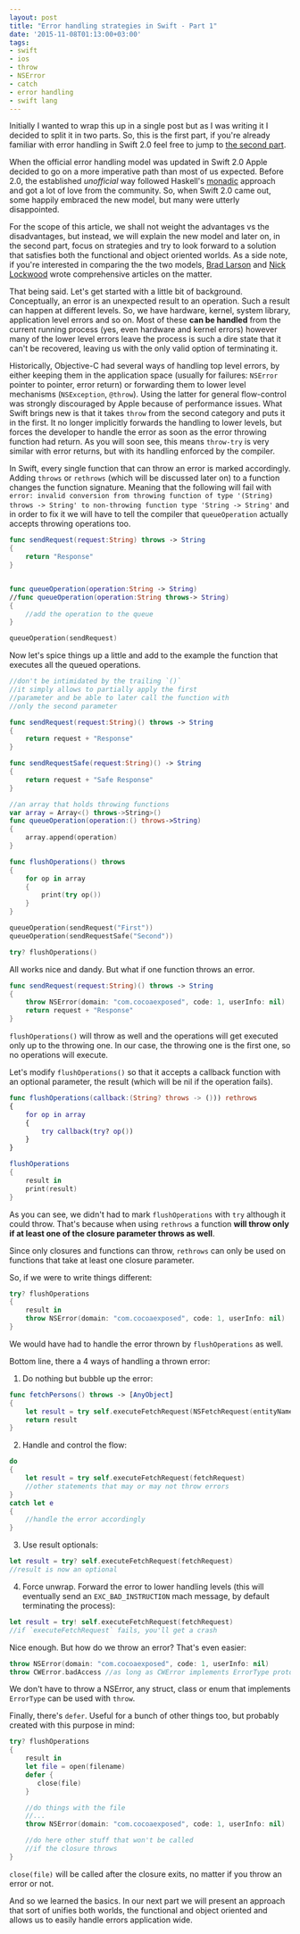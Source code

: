```yaml
---
layout: post
title: "Error handling strategies in Swift - Part 1"
date: '2015-11-08T01:13:00+03:00'
tags:
- swift
- ios
- throw
- NSError
- catch
- error handling
- swift lang
---
```


Initially I wanted to wrap this up in a single post but as I was writing it I decided to split it in two parts. So, this is the first part, if you're already familiar with error handling in Swift 2.0 feel free to jump to [the second part](http://cocoaexposed.com/2015/error-handling-strategies-in-swift-part-2).

When the official error handling model was updated in Swift 2.0 Apple decided to go on a more imperative path than most of us expected. Before 2.0, the established *unofficial* way followed Haskell's [monadic](https://en.wikipedia.org/wiki/Monad_%28functional_programming%29) approach and got a lot of love from the community. So, when Swift 2.0 came out, some happily embraced the new model, but many were utterly disappointed.

For the scope of this article, we shall not weight the advantages vs the disadvantages, but instead, we will explain the new model and later on, in the second part, focus on strategies and try to look forward to a solution that satisfies both the functional and object oriented worlds. As a side note, if you're interested in comparing the the two models, [Brad Larson](http://www.sunsetlakesoftware.com/2015/06/12/swift-2-error-handling-practice) and [Nick Lockwood](https://gist.github.com/nicklockwood/21495c2015fd2dda56cf) wrote comprehensive articles on the matter.

That being said. Let's get started with a little bit of background. Conceptually, an error is an unexpected result to an operation. Such a result can happen at different levels. So, we have hardware, kernel, system library, application level errors and so on. Most of these **can be handled** from the current running process (yes, even hardware and kernel errors) however many of the lower level errors leave the process is such a dire state that it can't be recovered, leaving us with the only valid option of terminating it.

Historically, Objective-C had several ways of handling top level errors, by either keeping them in the application space (usually for failures: `NSError` pointer to pointer, error return) or forwarding them to lower level mechanisms (`NSException`, `@throw`). Using the latter for general flow-control was strongly discouraged by Apple because of performance issues. What Swift brings new is that it takes `throw` from the second category and puts it in the first. It no longer implicitly forwards the handling to lower levels, but forces the developer to handle the error as soon as the error throwing function had return. As you will soon see, this means `throw-try` is very similar with error returns, but with its handling enforced by the compiler.

In Swift, every single function that can throw an error is marked accordingly. Adding `throws` or `rethrows` (which will be discussed later on) to a function changes the function signature. Meaning that the following will fail with `error: invalid conversion from throwing function of type '(String) throws -> String' to non-throwing function type 'String -> String'` and in order to fix it we will have to tell the compiler that `queueOperation` actually accepts throwing operations too.

```swift
func sendRequest(request:String) throws -> String
{
    return "Response"
}


func queueOperation(operation:String -> String)
//func queueOperation(operation:String throws-> String)
{
    //add the operation to the queue
}

queueOperation(sendRequest)
```

Now let's spice things up a little and add to the example the function that executes all the queued operations.

```swift
//don't be intimidated by the trailing `()`
//it simply allows to partially apply the first
//parameter and be able to later call the function with
//only the second parameter

func sendRequest(request:String)() throws -> String
{
    return request + "Response"
}

func sendRequestSafe(request:String)() -> String
{
    return request + "Safe Response"
}

//an array that holds throwing functions
var array = Array<() throws->String>()
func queueOperation(operation:() throws->String)
{
    array.append(operation)
}

func flushOperations() throws
{
    for op in array
    {
        print(try op())
    }
}

queueOperation(sendRequest("First"))
queueOperation(sendRequestSafe("Second"))

try? flushOperations()
```

All works nice and dandy. But what if one function throws an error.

```swift
func sendRequest(request:String)() throws -> String
{
    throw NSError(domain: "com.cocoaexposed", code: 1, userInfo: nil)
    return request + "Response"
}
```

`flushOperations()` will throw as well and the operations will get executed only up to the throwing one. In our case, the throwing one is the first one, so no operations will execute.

Let's modify `flushOperations()` so that it accepts a callback function with an optional parameter, the result (which will be nil if the operation fails).


```swift
func flushOperations(callback:(String? throws -> ())) rethrows
{
    for op in array
    {
        try callback(try? op())
    }
}

flushOperations
{
    result in
    print(result)
}
```

As you can see, we didn't had to mark `flushOperations` with `try` although it could throw. That's because when using `rethrows` a function **will throw only if at least one of the closure parameter throws as well**.

Since only closures and functions can throw, `rethrows` can only be used on functions that take at least one closure parameter.

So, if we were to write things different:

```swift
try? flushOperations
{
    result in
    throw NSError(domain: "com.cocoaexposed", code: 1, userInfo: nil)
}
```
We would have had to handle the error thrown by `flushOperations` as well.

Bottom line, there a 4 ways of handling a thrown error:

1. Do nothing but bubble up the error:

```swift
func fetchPersons() throws -> [AnyObject]
{
    let result = try self.executeFetchRequest(NSFetchRequest(entityName: "Person"))
    return result
}
```

2. Handle and control the flow:

```swift
do
{
    let result = try self.executeFetchRequest(fetchRequest)
    //other statements that may or may not throw errors
}
catch let e
{
    //handle the error accordingly
}
```

3. Use result optionals:

```swift
let result = try? self.executeFetchRequest(fetchRequest)
//result is now an optional
```

4. Force unwrap. Forward the error to lower handling levels (this will eventually send an `EXC_BAD_INSTRUCTION` mach message, by default terminating the process):

```swift
let result = try! self.executeFetchRequest(fetchRequest)
//if `executeFetchRequest` fails, you'll get a crash
```

Nice enough. But how do we throw an error? That's even easier:

```swift
throw NSError(domain: "com.cocoaexposed", code: 1, userInfo: nil)
throw CWError.badAccess //as long as CWError implements ErrorType protocol
```

We don't have to throw a NSError, any struct, class or enum that implements `ErrorType` can be used with `throw`.

Finally, there's `defer`. Useful for a bunch of other things too, but probably created with this purpose in mind:

```swift
try? flushOperations
{
    result in
    let file = open(filename)
    defer {
       close(file)
    }

    //do things with the file
    //...
    throw NSError(domain: "com.cocoaexposed", code: 1, userInfo: nil)

    //do here other stuff that won't be called
    //if the closure throws
}
```

`close(file)` will be called after the closure exits, no matter if you throw an error or not.

And so we learned the basics. In our next part we will present an approach that sort of unifies both worlds, the functional and object oriented and allows us to easily handle errors application wide.
